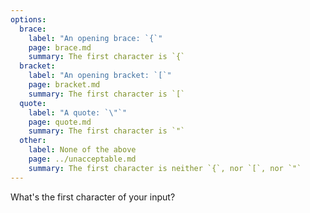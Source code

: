 ```yaml
---
options:
  brace:
    label: "An opening brace: `{`"
    page: brace.md
    summary: The first character is `{`
  bracket:
    label: "An opening bracket: `[`"
    page: bracket.md
    summary: The first character is `[`
  quote:
    label: "A quote: `\"`"
    page: quote.md
    summary: The first character is `"`
  other:
    label: None of the above
    page: ../unacceptable.md
    summary: The first character is neither `{`, nor `[`, nor `"`
---
```


What's the first character of your input?
